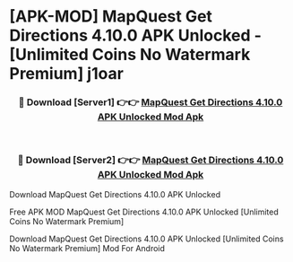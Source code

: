 # [APK-MOD] MapQuest  Get Directions 4.10.0 APK Unlocked - [Unlimited Coins No Watermark Premium] j1oar



<div align="center">
<h3>🔴 Download [Server1] 👉👉 <a href="https://momento.my/?title=MapQuest__Get_Directions_4.10.0_APK_Unlocked">MapQuest  Get Directions 4.10.0 APK Unlocked Mod Apk</a></h3><br>

<h3>🔴 Download [Server2] 👉👉 <a href="https://momento.my/?title=MapQuest__Get_Directions_4.10.0_APK_Unlocked">MapQuest  Get Directions 4.10.0 APK Unlocked Mod Apk</a></h3>
</div>



Download MapQuest  Get Directions 4.10.0 APK Unlocked 

Free APK MOD MapQuest  Get Directions 4.10.0 APK Unlocked [Unlimited Coins No Watermark Premium]

Download MapQuest  Get Directions 4.10.0 APK Unlocked [Unlimited Coins No Watermark Premium] Mod For Android
